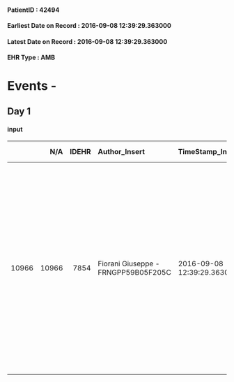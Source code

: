 
#### PatientID : 42494
#### Earliest Date on Record : 2016-09-08 12:39:29.363000
#### Latest Date on Record : 2016-09-08 12:39:29.363000
#### EHR Type : AMB

# Events - 

## Day 1

#### input
|       |    N/A |   IDEHR | Author_Insert                       | TimeStamp_Insert           | EHRType   |   PatientID |   IDDigitalSignDocument | persone_vicine   |   Unnamed: 0_x.1 |   IDANAMNESI_SOCIALE | Patient   | FamigliaAltro   | Paziente_T   | FamigliaAltro_T   |   Non_Rilevabile_x.1 | Note_Non_Rilevabile_x.1   | opt_Problemi   | Note_I                                                                                                                                                                                                                                                                   | ds_note_timori                                                                                                                                                                                                          | opt_paziente_a   | opt_famiglia_a   | opt_adeguatezza   | opt_paziente_solo   | ds_note_con                                                                                                                                                                                                                                                               | opt_presente_assente   | Presenza_minori   | Caregiver_principale   | opt_capacita     | opt_necessario   | opt_presente   | opt_risorse_ec   | opt_paziente_psi   | opt_Ins_vol   | opt_paziente_ad   | opt_caregiver_ad   | opt_esenzione   | opt_inv_civile   |   invalidita_perc | ds_codice_es   | Needs     | Domestic partnership   | Fragility                    | opt_disponibilita_f   | opt_indennita_acc   | opt_legge   | opt_famiglia_psi   | opt_disponibilit_paz   |
|------:|-------:|--------:|:------------------------------------|:---------------------------|:----------|------------:|------------------------:|:-----------------|-----------------:|---------------------:|:----------|:----------------|:-------------|:------------------|---------------------:|:--------------------------|:---------------|:-------------------------------------------------------------------------------------------------------------------------------------------------------------------------------------------------------------------------------------------------------------------------|:------------------------------------------------------------------------------------------------------------------------------------------------------------------------------------------------------------------------|:-----------------|:-----------------|:------------------|:--------------------|:--------------------------------------------------------------------------------------------------------------------------------------------------------------------------------------------------------------------------------------------------------------------------|:-----------------------|:------------------|:-----------------------|:-----------------|:-----------------|:---------------|:-----------------|:-------------------|:--------------|:------------------|:-------------------|:----------------|:-----------------|------------------:|:---------------|:----------|:-----------------------|:-----------------------------|:----------------------|:--------------------|:------------|:-------------------|:-----------------------|
| 10966 |  10966 |    7854 | Fiorani Giuseppe - FRNGPP59B05F205C | 2016-09-08 12:39:29.363000 | AMB       |       42494 |                  486145 | N/A              |             4104 |                 2666 | No#0      | Si#1            | No#0         | Si#1              |                    0 | NR                        | No#0           | Pz grande anziana,portatrice di patologia vascolare cerebrale,disorientata s/t,con cognizione di malattia nulla. La figlia √® consapevole della terminalit√† e,su indicazione del MMG , chiede l'attivazione del servizio di CP per la gestione dei sintomi di fine vita | La figlia ,molto consapevole della situazione attuale, non presenta timori specifici,seppure molto stanca della situazione;lo scorso anno ha perso anche il pap√†,seguito dalle CP del S.Carlo,per patologia oncologica | Indefinite#2     | Congruenti#1     | Si#1              | No#0                | La pz √® vedova dallo scorso anno e vive con una badante che l'assiste nelle 24 ore.La figlia unica Raffaella,ha 49 anni, cgt con tre figli minori √® di professione insegnante di musica presso la scuola paritaria Leopardi di Milano e abita nelle immediate vicinanze | Presente#1             | No#0              | La figlia Raffaella    | Incrementabile#1 | Si#1             | Si#1           | Adeguate#1       | No#0               | No#0          | Problematica#0    | Totale#2           | Si#1            | Si#1             |               100 | IC14           | Clinici#0 | Badante#1              | sovraccarico assistenziale#4 | Si#1                  | Si#1                | Si#1        | No#0               | Si#1                   |


